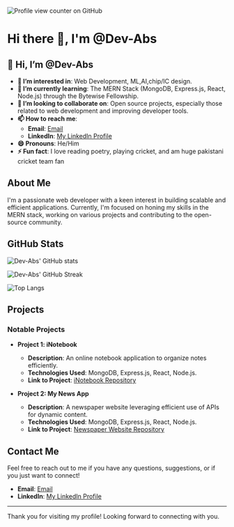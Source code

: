 ![Profile view counter on GitHub](https://komarev.com/ghpvc/?username=devabs)
# Hi there 👋, I'm @Dev-Abs

## 👋 Hi, I’m @Dev-Abs
- **👀 I’m interested in**: Web Development, ML,AI,chip/IC design.
- **🌱 I’m currently learning**: The MERN Stack (MongoDB, Express.js, React, Node.js) through the Bytewise Fellowship.
- **💞️ I’m looking to collaborate on**: Open source projects, especially those related to web development and improving developer tools.
- **📫 How to reach me**:
  - **Email**: [Email](abdullahubaid257foru@gmail.com)
  - **LinkedIn**: [My LinkedIn Profile](https://www.linkedin.com/in/muhammadabdullahubaid/)
- **😄 Pronouns**: He/Him
- **⚡ Fun fact**: I love reading poetry, playing cricket, and am huge pakistani cricket team fan

## About Me

I'm a passionate web developer with a keen interest in building scalable and efficient applications. Currently, I'm focused on honing my skills in the MERN stack, working on various projects and contributing to the open-source community.

## GitHub Stats

![Dev-Abs' GitHub stats](https://github-readme-stats.vercel.app/api?username=Dev-Abs&show_icons=true&theme=dark)

![Dev-Abs' GitHub Streak](https://streak-stats.demolab.com/?user=Dev-Abs&theme=dark)

![Top Langs](https://github-readme-stats.vercel.app/api/top-langs/?username=Dev-Abs&layout=pie&theme=dark)

## Projects

### Notable Projects

- **Project 1: iNotebook**
  - **Description**: An online notebook application to organize notes efficiently.
  - **Technologies Used**: MongoDB, Express.js, React, Node.js.
  - **Link to Project**: [iNotebook Repository](https://github.com/Dev-Abs/inotebook)

- **Project 2: My News App**
  - **Description**: A newspaper website leveraging efficient use of APIs for dynamic content.
  - **Technologies Used**: MongoDB, Express.js, React, Node.js.
  - **Link to Project**: [Newspaper Website Repository](https://github.com/Dev-Abs/mynewsapp)

## Contact Me

Feel free to reach out to me if you have any questions, suggestions, or if you just want to connect!

  - **Email**: [Email](abdullahubaid257foru@gmail.com)
  - **LinkedIn**: [My LinkedIn Profile](https://www.linkedin.com/in/muhammadabdullahubaid/)

---

Thank you for visiting my profile! Looking forward to connecting with you.
